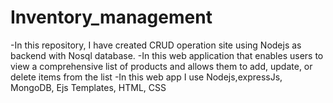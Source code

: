 # Inventory_management
-In this repository, I have created CRUD operation site using Nodejs as backend with Nosql database.
-In this web application that enables users to view a comprehensive list of products and allows them to add, update, or delete items from the list
-In this web app I use Nodejs,expressJs, MongoDB, Ejs Templates, HTML, CSS 
